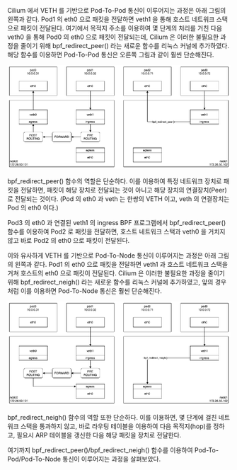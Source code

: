 Cilium 에서 VETH 를 기반으로 Pod-To-Pod 통신이 이루어지는 과정은 아래 그림의 왼쪽과 같다. Pod1 의 eth0 으로 패킷을 전달하면 veth1 을 통해 호스트 네트워크 스택으로 패킷이 전달된다. 여기에서 목적지 주소를 이용하여 몇 단계의 처리를 거친 다음 veth0 을 통해 Pod0 의 eth0 으로 패킷이 전달되는데, Cilium 은 이러한 불필요한 과정을 줄이기 위해 bpf_redirect_peer() 라는 새로운 함수를 리눅스 커널에 추가하였다. 해당 함수를 이용하면 Pod-To-Pod 통신은 오른쪽 그림과 같이 훨씬 단순해진다.

![cilium.peer](./cilium-peer.png)

bpf_redirect_peer() 함수의 역할은 단순하다. 이를 이용하여 특정 네트워크 장치로 패킷을 전달하면, 패킷이 해당 장치로 전달되는 것이 아니고 해당 장치의 연결장치(Peer)로 전달되는 것이다. (Pod 의 eth0 과 veth 는 한쌍의 VETH 이고, veth 의 연결장치는 Pod 의 eth0 이다.)

Pod3 의 eth0 과 연결된 veth1 의 ingress BPF 프로그램에서 bpf_redirect_peer() 함수를 이용하여 Pod2 로 패킷을 전달하면, 호스트 네트워크 스택과 veth0 을 거치지 않고 바로 Pod2 의 eth0 으로 패킷이 전달된다.

이와 유사하게 VETH 를 기반으로 Pod-To-Node 통신이 이루어지는 과정은 아래 그림의 왼쪽과 같다. Pod1 의 eth0 으로 패킷을 전달하면 veth1 과 호스트 네트워크 스택을 거쳐 호스트의 eth0 으로 패킷이 전달된다. Cilium 은 이러한 불필요한 과정을 줄이기 위해 bpf_redirect_neigh() 라는 새로운 함수를 리눅스 커널에 추가하였고, 앞의 경우처럼 이를 이용하면 Pod-To-Node 통신은 훨씬 단순해진다.

![cilium.neigh](./cilium-neigh.png)

bpf_redirect_neigh() 함수의 역할 또한 단순하다. 이를 이용하면, 몇 단계에 걸친 네트워크 스택을 통과하지 않고, 바로 라우팅 테이블을 이용하여 다음 목적지(hop)를 정하고, 필요시 ARP 테이블을 갱신한 다음 해당 패킷을 장치로 전달한다.

여기까지 bpf_redirect_peer()/bpf_redirect_neigh() 함수를 이용하여 Pod-To-Pod/Pod-To-Node 통신이 이루어지는 과정을 살펴보았다.
